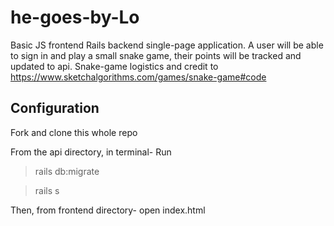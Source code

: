 # he-goes-by-Lo
Basic JS frontend Rails backend single-page application.
A user will be able to sign in and play a small snake game, their points will be tracked and updated to api.
Snake-game logistics and credit to https://www.sketchalgorithms.com/games/snake-game#code

## Configuration 
Fork and clone this whole repo 

From the api directory, in terminal- Run 

> rails db:migrate 

> rails s 

Then, from frontend directory- open index.html 
 

